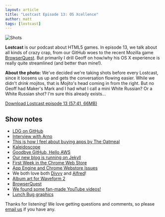 ```yaml
---
layout: article
title: "Lostcast Episode 13: OS Xcellence"
author: matt
tags: [lostcast]
---
```


<div class="full-frame">
	<img alt="Shots" src="/media/images/posts/lostcast_13/shots.jpg">
</div>

**Lostcast** is our podcast about HTML5 games. In episode 13, we talk about all kinds of crazy crap, from our GitHub woes to the recent Mozilla game [BrowserQuest](http://browserquest.mozilla.org/). But primarily I drill Geoff on how/why his OS X experience is really quite streamlined (and better than mine!).

**About the photo:** We've decided we're taking shots before every Lostcast, since it loosens us up and gets the conversation flowing easier. While we didn't _drink_ mojitos, that is Mojito's head coming in from the right. But no Geoff had Maker's Mark and I had what I call a mini White Russian? Or a White Russian shot? I'm sure this already exists…

<a class="download-podcast" href="http://media.lostdecadegames.com/lostcast/lostcast_episode_13_os_xcellence.mp3">
	Download Lostcast episode 13 (57:41, 66MB)
</a>

## Show notes

* [LDG on GitHub](https://github.com/lostdecade)
* [Interview with Arno](http://www.lostdecadegames.com/lostcast-episode-12-arnother-interview/)
* [This is how I feel about buying apps by The Oatmeal](http://theoatmeal.com/blog/apps)
* [Kaleidoscope](http://www.kaleidoscopeapp.com/)
* [Goodbye GitHub, Hello AWS](http://www.lostdecadegames.com/goodbye-github-hello-aws)
* [Our new blog is running on Jekyll](http://www.lostdecadegames.com/our-new-blog-is-running-on-jekyll/)
* [First Week in the Chrome Web Store](http://www.lostdecadegames.com/our-first-week-in-the-chrome-webstore-the-num/)
* [App Engine and Chrome Webstore Issues](http://www.lostdecadegames.com/app-engine-and-chrome-webstore-issues/)
* We both love both [Divvy](http://mizage.com/divvy/) and [Alfred](http://www.alfredapp.com/)!
* [Album art for Waveform 2](http://richtaur.deviantart.com/art/Waveform-2-Album-Art-Front-255021652)
* [BrowserQuest](http://browserquest.mozilla.org/)
* [We found some fan-made YouTube videos!](http://www.youtube.com/results?search_query=onslaught+arena)
* [Lunch Bug graphics](https://twitter.com/#!/LostDecadeGames/media/slideshow?url=pic.twitter.com%2F78Pda7Y6)

Thanks for listening! We love getting questions and comments, so please [email us](mailto:hello@lostdecadegames.com) if you have any.

